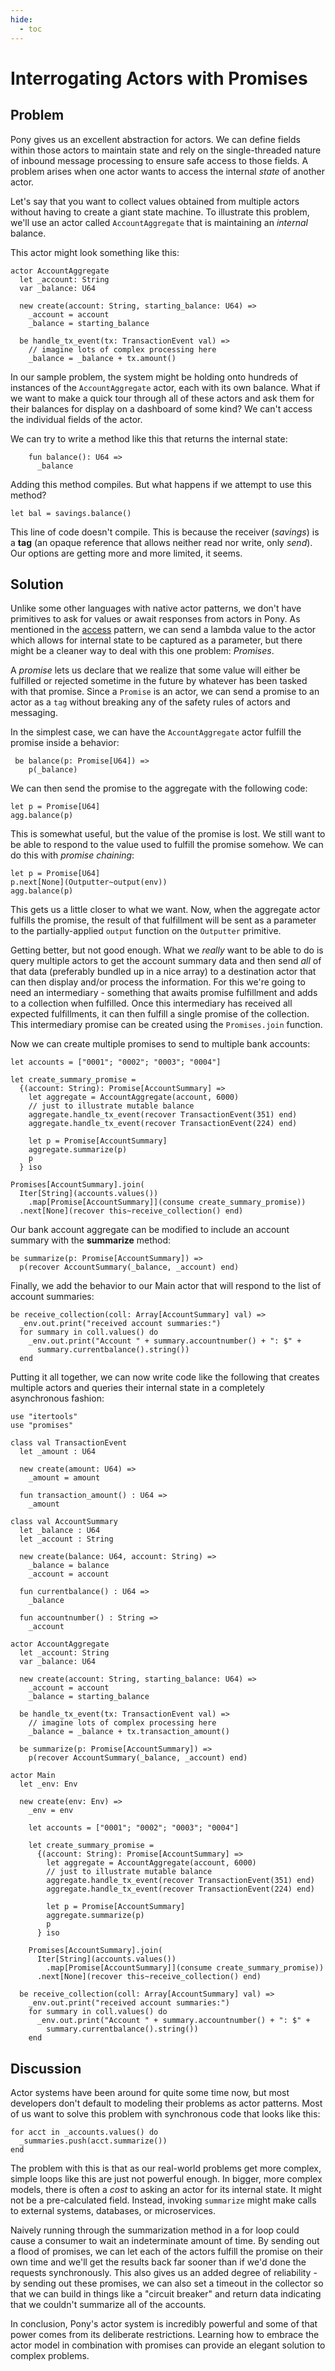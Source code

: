 ```yaml
---
hide:
  - toc
---
```


# Interrogating Actors with Promises

## Problem

Pony gives us an excellent abstraction for actors. We can define fields within those actors to maintain state and rely on the single-threaded nature of inbound message processing to ensure safe access to those fields. A problem arises when one actor wants to access the internal _state_ of another actor.

Let's say that you want to collect values obtained from multiple actors without having to create a giant state machine. To illustrate this problem, we'll use an actor called `AccountAggregate` that is maintaining an _internal_ balance.

This actor might look something like this:

```pony
actor AccountAggregate
  let _account: String
  var _balance: U64

  new create(account: String, starting_balance: U64) =>
    _account = account
    _balance = starting_balance

  be handle_tx_event(tx: TransactionEvent val) =>
    // imagine lots of complex processing here
    _balance = _balance + tx.amount()
```

In our sample problem, the system might be holding onto hundreds of instances of the `AccountAggregate` actor, each with its own balance. What if we want to make a quick tour through all of these actors and ask them for their balances for display on a dashboard of some kind? We can't access the individual fields of the actor.

We can try to write a method like this that returns the internal state:

```pony
    fun balance(): U64 =>
      _balance
```

Adding this method compiles. But what happens if we attempt to use this method?

```pony
let bal = savings.balance()
```

This line of code doesn't compile. This is because the receiver (_savings_) is a **tag** (an opaque reference that allows neither read nor write, only _send_). Our options are getting more and more limited, it seems.

## Solution

Unlike some other languages with native actor patterns, we don't have primitives to ask for values or await responses from actors in Pony. As mentioned in the [access](./access.md) pattern, we can send a lambda value to the actor which allows for internal state to be captured as a parameter, but there might be a cleaner way to deal with this one problem: _Promises_.

A _promise_ lets us declare that we realize that some value will either be fulfilled or rejected sometime in the future by whatever has been tasked with that promise. Since a `Promise` is an actor, we can send a promise to an actor as a `tag` without breaking any of the safety rules of actors and messaging.

In the simplest case, we can have the `AccountAggregate` actor fulfill the promise inside a behavior:

```pony
 be balance(p: Promise[U64]) =>
    p(_balance)
```
We can then send the promise to the aggregate with the following code:

```pony
let p = Promise[U64]
agg.balance(p)
```

This is somewhat useful, but the value of the promise is lost. We still want to be able to respond to the value used to fulfill the promise somehow. We can do this with _promise chaining_:

```pony
let p = Promise[U64]
p.next[None](Outputter~output(env))
agg.balance(p)
```

This gets us a little closer to what we want. Now, when the aggregate actor fulfills the promise, the result of that fulfillment will be sent as a parameter to the partially-applied `output` function on the `Outputter` primitive.

Getting better, but not good enough. What we _really_ want to be able to do is query multiple actors to get the account summary data and then send _all_ of that data (preferably bundled up in a nice array) to a destination actor that can then display and/or process the information. For this we're going to need an intermediary - something that awaits promise fulfillment and adds to a collection when fulfilled. Once this intermediary has received all expected fulfillments, it can then fulfill a single promise of the collection. This intermediary promise can be created using the `Promises.join` function.

Now we can create multiple promises to send to multiple bank accounts:

```pony
let accounts = ["0001"; "0002"; "0003"; "0004"]

let create_summary_promise =
  {(account: String): Promise[AccountSummary] =>
    let aggregate = AccountAggregate(account, 6000)
    // just to illustrate mutable balance
    aggregate.handle_tx_event(recover TransactionEvent(351) end)
    aggregate.handle_tx_event(recover TransactionEvent(224) end)

    let p = Promise[AccountSummary]
    aggregate.summarize(p)
    p
  } iso

Promises[AccountSummary].join(
  Iter[String](accounts.values())
    .map[Promise[AccountSummary]](consume create_summary_promise))
  .next[None](recover this~receive_collection() end)
```

Our bank account aggregate can be modified to include an account summary with the **summarize** method:

```pony
be summarize(p: Promise[AccountSummary]) =>
  p(recover AccountSummary(_balance, _account) end)
```

Finally, we add the behavior to our Main actor that will respond to the list of account summaries:

```pony
be receive_collection(coll: Array[AccountSummary] val) =>
  _env.out.print("received account summaries:")
  for summary in coll.values() do
    _env.out.print("Account " + summary.accountnumber() + ": $" +
      summary.currentbalance().string())
  end
```

Putting it all together, we can now write code like the following that creates multiple actors and queries their internal state in a completely asynchronous fashion:

```pony
use "itertools"
use "promises"

class val TransactionEvent
  let _amount : U64

  new create(amount: U64) =>
    _amount = amount

  fun transaction_amount() : U64 =>
    _amount

class val AccountSummary
  let _balance : U64
  let _account : String

  new create(balance: U64, account: String) =>
    _balance = balance
    _account = account

  fun currentbalance() : U64 =>
    _balance

  fun accountnumber() : String =>
    _account

actor AccountAggregate
  let _account: String
  var _balance: U64

  new create(account: String, starting_balance: U64) =>
    _account = account
    _balance = starting_balance

  be handle_tx_event(tx: TransactionEvent val) =>
    // imagine lots of complex processing here
    _balance = _balance + tx.transaction_amount()

  be summarize(p: Promise[AccountSummary]) =>
    p(recover AccountSummary(_balance, _account) end)

actor Main
  let _env: Env

  new create(env: Env) =>
    _env = env

    let accounts = ["0001"; "0002"; "0003"; "0004"]

    let create_summary_promise =
      {(account: String): Promise[AccountSummary] =>
        let aggregate = AccountAggregate(account, 6000)
        // just to illustrate mutable balance
        aggregate.handle_tx_event(recover TransactionEvent(351) end)
        aggregate.handle_tx_event(recover TransactionEvent(224) end)

        let p = Promise[AccountSummary]
        aggregate.summarize(p)
        p
      } iso

    Promises[AccountSummary].join(
      Iter[String](accounts.values())
        .map[Promise[AccountSummary]](consume create_summary_promise))
      .next[None](recover this~receive_collection() end)

  be receive_collection(coll: Array[AccountSummary] val) =>
    _env.out.print("received account summaries:")
    for summary in coll.values() do
      _env.out.print("Account " + summary.accountnumber() + ": $" +
        summary.currentbalance().string())
    end
```

## Discussion

Actor systems have been around for quite some time now, but most developers don't default to modeling their problems as actor patterns. Most of us want to solve this problem with synchronous code that looks like this:

```pony
for acct in _accounts.values() do
  _summaries.push(acct.summarize())
end
```

The problem with this is that as our real-world problems get more complex, simple loops like this are just not powerful enough. In bigger, more complex models, there is often a _cost_ to asking an actor for its internal state. It might not be a pre-calculated field. Instead, invoking `summarize` might make calls to external systems, databases, or microservices.

Naively running through the summarization method in a for loop could cause a consumer to wait an indeterminate amount of time. By sending out a flood of promises, we can let each of the actors fulfill the promise on their own time and we'll get the results back far sooner than if we'd done the requests synchronously. This also gives us an added degree of reliability - by sending out these promises, we can also set a timeout in the collector so that we can build in things like a "circuit breaker" and return data indicating that we couldn't summarize all of the accounts.

In conclusion, Pony's actor system is incredibly powerful and some of that power comes from its deliberate restrictions. Learning how to embrace the actor model in combination with promises can provide an elegant solution to complex problems.
